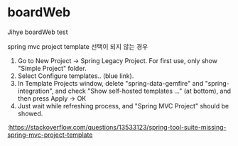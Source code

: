 # boardWeb
 Jihye boardWeb test

spring mvc project template 선택이 되지 않는 경우

1. Go to New Project -> Spring Legacy Project. For first use, only show "Simple Project" folder.
2. Select Configure templates.. (blue link).
3. In Template Projects window, delete "spring-data-gemfire" and "spring-integration", and check "Show self-hosted templates ..." (at bottom), and then press Apply -> OK
4. Just wait while refreshing process, and "Spring MVC Project" should be showed.

 :https://stackoverflow.com/questions/13533123/spring-tool-suite-missing-spring-mvc-project-template
